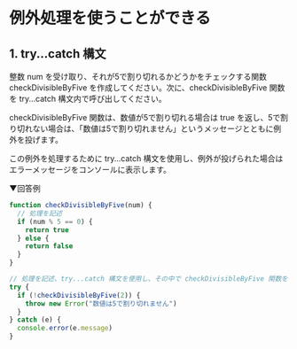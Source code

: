 # 例外処理を使うことができる

## 1. try...catch 構文

整数 num を受け取り、それが5で割り切れるかどうかをチェックする関数 checkDivisibleByFive を作成してください。次に、checkDivisibleByFive 関数を try...catch 構文内で呼び出してください。

checkDivisibleByFive 関数は、数値が5で割り切れる場合は true を返し、5で割り切れない場合は、「数値は5で割り切れません」というメッセージとともに例外を投げます。

この例外を処理するために try...catch 構文を使用し、例外が投げられた場合はエラーメッセージをコンソールに表示します。

▼回答例

```js
function checkDivisibleByFive(num) {
  // 処理を記述
  if (num % 5 == 0) {
    return true
  } else {
    return false
  }
}

// 処理を記述、try...catch 構文を使用し、その中で checkDivisibleByFive 関数を呼び出す
try {
  if (!checkDivisibleByFive(2)) {
    throw new Error("数値は5で割り切れません")
  }
} catch (e) {
  console.error(e.message)
}
```
